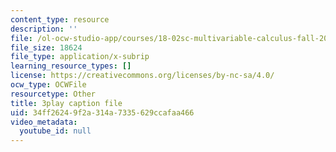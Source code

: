 ```yaml
---
content_type: resource
description: ''
file: /ol-ocw-studio-app/courses/18-02sc-multivariable-calculus-fall-2010/34ff26249f2a314a7335629ccafaa466_U91touR6_UY.srt
file_size: 18624
file_type: application/x-subrip
learning_resource_types: []
license: https://creativecommons.org/licenses/by-nc-sa/4.0/
ocw_type: OCWFile
resourcetype: Other
title: 3play caption file
uid: 34ff2624-9f2a-314a-7335-629ccafaa466
video_metadata:
  youtube_id: null
---
```

